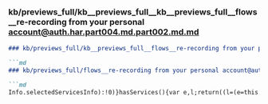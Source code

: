 ### kb/previews_full/kb__previews_full__kb__previews_full__flows__re-recording from your personal account@auth.har.part004.md.part002.md.md

```md
### kb/previews_full/kb__previews_full__flows__re-recording from your personal account@auth.har.part004.md.part002.md

```md
### kb/previews_full/flows__re-recording from your personal account@auth.har.part004.md (part 002)

```md
Info.selectedServicesInfo):!0)}hasServices(){var e,l;return((l=(e=this.selecte
```

```

```

```
